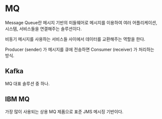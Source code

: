 # MQ
Message Queue란 메시지 기반의 미들웨어로 메시지를 이용하여 여러 어플리케이션, 시스템, 서비스들을 연결해주는 솔루션이다.

비동기 메시지를 사용하는 서비스들 사이에서 데이터를 교환해주는 역할을 한다.

Producer (sender) 가 메시지를 큐에 전송하면 Consumer (receiver) 가 처리하는 방식.

## Kafka 
MQ 대표 솔루션 중 하나.

## IBM MQ 
가장 많이 사용되는 상용 MQ 제품으로 표준 JMS 메시징 기반이다.
<!--stackedit_data:
eyJoaXN0b3J5IjpbMzMxOTE4NjAyLC0xNDg0NTMyMjEzXX0=
-->